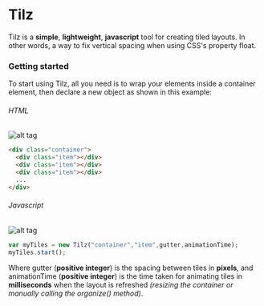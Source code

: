 # Tilz
Tilz is a **simple**, **lightweight**, **javascript** tool for creating tiled layouts. In other words, a way to fix vertical spacing when using CSS's property float.
### Getting started
To start using Tilz, all you need is to wrap your elements inside a container element, then declare a new object as shown in this example:
###### HTML
![alt tag](https://cloud.githubusercontent.com/assets/15676122/10978603/bf8635f2-83ef-11e5-9849-67c48976e58a.png)
```html
<div class="container">
  <div class="item"></div>
  <div class="item"></div>
  <div class="item"></div>
  ...
</div>
```
###### Javascript
![alt tag](https://cloud.githubusercontent.com/assets/15676122/10978604/bfafd894-83ef-11e5-8880-9b3de56be4aa.png)
```javascript
var myTiles = new Tilz("container","item",gutter,animationTime);
myTiles.start();
```
Where gutter (**positive integer**) is the spacing between tiles in **pixels**, and animationTime (**positive integer**) is the time taken for animating tiles in **milliseconds** when the layout is refreshed *(resizing the container or manually calling the organize() method)*.
